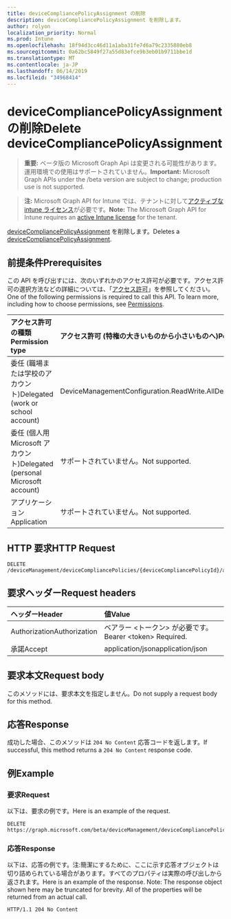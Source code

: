 ```yaml
---
title: deviceCompliancePolicyAssignment の削除
description: deviceCompliancePolicyAssignment を削除します。
author: rolyon
localization_priority: Normal
ms.prod: Intune
ms.openlocfilehash: 18f94d3cc46d11a1aba31fe7d6a79c2335880eb8
ms.sourcegitcommit: 0a62bc5849f27a55d83efce9b3eb01b9711bbe1d
ms.translationtype: MT
ms.contentlocale: ja-JP
ms.lasthandoff: 06/14/2019
ms.locfileid: "34968414"
---
```

# <a name="delete-devicecompliancepolicyassignment"></a><span data-ttu-id="8fd1d-103">deviceCompliancePolicyAssignment の削除</span><span class="sxs-lookup"><span data-stu-id="8fd1d-103">Delete deviceCompliancePolicyAssignment</span></span>

> <span data-ttu-id="8fd1d-104">**重要:** ベータ版の Microsoft Graph Api は変更される可能性があります。運用環境での使用はサポートされていません。</span><span class="sxs-lookup"><span data-stu-id="8fd1d-104">**Important:** Microsoft Graph APIs under the /beta version are subject to change; production use is not supported.</span></span>

> <span data-ttu-id="8fd1d-105">**注:** Microsoft Graph API for Intune では、テナントに対して[アクティブな intune ライセンス](https://go.microsoft.com/fwlink/?linkid=839381)が必要です。</span><span class="sxs-lookup"><span data-stu-id="8fd1d-105">**Note:** The Microsoft Graph API for Intune requires an [active Intune license](https://go.microsoft.com/fwlink/?linkid=839381) for the tenant.</span></span>

<span data-ttu-id="8fd1d-106">[deviceCompliancePolicyAssignment](../resources/intune-deviceconfig-devicecompliancepolicyassignment.md) を削除します。</span><span class="sxs-lookup"><span data-stu-id="8fd1d-106">Deletes a [deviceCompliancePolicyAssignment](../resources/intune-deviceconfig-devicecompliancepolicyassignment.md).</span></span>

## <a name="prerequisites"></a><span data-ttu-id="8fd1d-107">前提条件</span><span class="sxs-lookup"><span data-stu-id="8fd1d-107">Prerequisites</span></span>
<span data-ttu-id="8fd1d-p101">この API を呼び出すには、次のいずれかのアクセス許可が必要です。アクセス許可の選択方法などの詳細については、「[アクセス許可](/graph/permissions-reference)」を参照してください。</span><span class="sxs-lookup"><span data-stu-id="8fd1d-p101">One of the following permissions is required to call this API. To learn more, including how to choose permissions, see [Permissions](/graph/permissions-reference).</span></span>

|<span data-ttu-id="8fd1d-110">アクセス許可の種類</span><span class="sxs-lookup"><span data-stu-id="8fd1d-110">Permission type</span></span>|<span data-ttu-id="8fd1d-111">アクセス許可 (特権の大きいものから小さいものへ)</span><span class="sxs-lookup"><span data-stu-id="8fd1d-111">Permissions (from most to least privileged)</span></span>|
|:---|:---|
|<span data-ttu-id="8fd1d-112">委任 (職場または学校のアカウント)</span><span class="sxs-lookup"><span data-stu-id="8fd1d-112">Delegated (work or school account)</span></span>|<span data-ttu-id="8fd1d-113">DeviceManagementConfiguration.ReadWrite.All</span><span class="sxs-lookup"><span data-stu-id="8fd1d-113">DeviceManagementConfiguration.ReadWrite.All</span></span>|
|<span data-ttu-id="8fd1d-114">委任 (個人用 Microsoft アカウント)</span><span class="sxs-lookup"><span data-stu-id="8fd1d-114">Delegated (personal Microsoft account)</span></span>|<span data-ttu-id="8fd1d-115">サポートされていません。</span><span class="sxs-lookup"><span data-stu-id="8fd1d-115">Not supported.</span></span>|
|<span data-ttu-id="8fd1d-116">アプリケーション</span><span class="sxs-lookup"><span data-stu-id="8fd1d-116">Application</span></span>|<span data-ttu-id="8fd1d-117">サポートされていません。</span><span class="sxs-lookup"><span data-stu-id="8fd1d-117">Not supported.</span></span>|

## <a name="http-request"></a><span data-ttu-id="8fd1d-118">HTTP 要求</span><span class="sxs-lookup"><span data-stu-id="8fd1d-118">HTTP Request</span></span>
<!-- {
  "blockType": "ignored"
}
-->
``` http
DELETE /deviceManagement/deviceCompliancePolicies/{deviceCompliancePolicyId}/assignments/{deviceCompliancePolicyAssignmentId}
```

## <a name="request-headers"></a><span data-ttu-id="8fd1d-119">要求ヘッダー</span><span class="sxs-lookup"><span data-stu-id="8fd1d-119">Request headers</span></span>
|<span data-ttu-id="8fd1d-120">ヘッダー</span><span class="sxs-lookup"><span data-stu-id="8fd1d-120">Header</span></span>|<span data-ttu-id="8fd1d-121">値</span><span class="sxs-lookup"><span data-stu-id="8fd1d-121">Value</span></span>|
|:---|:---|
|<span data-ttu-id="8fd1d-122">Authorization</span><span class="sxs-lookup"><span data-stu-id="8fd1d-122">Authorization</span></span>|<span data-ttu-id="8fd1d-123">ベアラー &lt;トークン&gt; が必要です。</span><span class="sxs-lookup"><span data-stu-id="8fd1d-123">Bearer &lt;token&gt; Required.</span></span>|
|<span data-ttu-id="8fd1d-124">承諾</span><span class="sxs-lookup"><span data-stu-id="8fd1d-124">Accept</span></span>|<span data-ttu-id="8fd1d-125">application/json</span><span class="sxs-lookup"><span data-stu-id="8fd1d-125">application/json</span></span>|

## <a name="request-body"></a><span data-ttu-id="8fd1d-126">要求本文</span><span class="sxs-lookup"><span data-stu-id="8fd1d-126">Request body</span></span>
<span data-ttu-id="8fd1d-127">このメソッドには、要求本文を指定しません。</span><span class="sxs-lookup"><span data-stu-id="8fd1d-127">Do not supply a request body for this method.</span></span>

## <a name="response"></a><span data-ttu-id="8fd1d-128">応答</span><span class="sxs-lookup"><span data-stu-id="8fd1d-128">Response</span></span>
<span data-ttu-id="8fd1d-129">成功した場合、このメソッドは `204 No Content` 応答コードを返します。</span><span class="sxs-lookup"><span data-stu-id="8fd1d-129">If successful, this method returns a `204 No Content` response code.</span></span>

## <a name="example"></a><span data-ttu-id="8fd1d-130">例</span><span class="sxs-lookup"><span data-stu-id="8fd1d-130">Example</span></span>

### <a name="request"></a><span data-ttu-id="8fd1d-131">要求</span><span class="sxs-lookup"><span data-stu-id="8fd1d-131">Request</span></span>
<span data-ttu-id="8fd1d-132">以下は、要求の例です。</span><span class="sxs-lookup"><span data-stu-id="8fd1d-132">Here is an example of the request.</span></span>
``` http
DELETE https://graph.microsoft.com/beta/deviceManagement/deviceCompliancePolicies/{deviceCompliancePolicyId}/assignments/{deviceCompliancePolicyAssignmentId}
```

### <a name="response"></a><span data-ttu-id="8fd1d-133">応答</span><span class="sxs-lookup"><span data-stu-id="8fd1d-133">Response</span></span>
<span data-ttu-id="8fd1d-p102">以下は、応答の例です。注:簡潔にするために、ここに示す応答オブジェクトは切り詰められている場合があります。すべてのプロパティは実際の呼び出しから返されます。</span><span class="sxs-lookup"><span data-stu-id="8fd1d-p102">Here is an example of the response. Note: The response object shown here may be truncated for brevity. All of the properties will be returned from an actual call.</span></span>
``` http
HTTP/1.1 204 No Content
```





